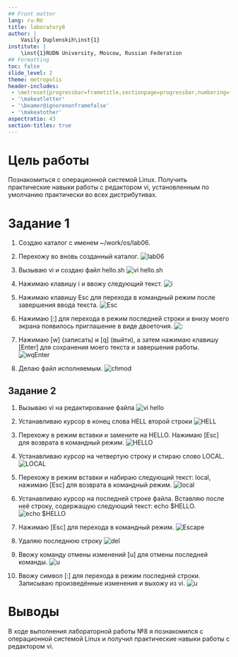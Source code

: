 ```yaml
---
## Front matter
lang: ru-RU
title: laboratory8
author: |
	Vasily Duplenskih\inst{1}
institute: |
	\inst{1}RUDN University, Moscow, Russian Federation
## Formatting
toc: false
slide_level: 2
theme: metropolis
header-includes: 
 - \metroset{progressbar=frametitle,sectionpage=progressbar,numbering=fraction}
 - '\makeatletter'
 - '\beamer@ignorenonframefalse'
 - '\makeatother'
aspectratio: 43
section-titles: true
---
```


# Цель работы

Познакомиться с операционной системой Linux. Получить практические навыки работы с редактором vi, установленным по умолчанию практически во всех дистрибутивах.

# Задание 1

1. Создаю каталог с именем ~/work/os/lab06.

2. Перехожу во вновь созданный каталог.
![lab06](image/1.png)

3. Вызываю vi и создаю файл hello.sh
![vi hello.sh](image/2.png)

4. Нажимаю клавишу i и ввожу следующий текст.
![i](image/3.png)

5. Нажимаю клавишу Esc для перехода в командный режим после завершения ввода текста.
![Esc](image/4.png)

1. Нажимаю [:] для перехода в режим последней строки и внизу моего экрана появилось
приглашение в виде двоеточия.
![:](image/5.png)

7. Нажимаю [w] (записать) и [q] (выйти), а затем нажимаю клавишу [Enter] для сохранения
моего текста и завершения работы.
![wqEnter](image/6.png)

8. Делаю файл исполняемым.
![chmod](image/7.png)

## Задание 2
1. Вызываю vi на редактирование файла
![vi hello](image/8.png)

2. Устанавливаю курсор в конец слова HELL второй строки
![HELL](image/9.png)

3. Перехожу в режим вставки и замените на HELLO. Нажимаю [Esc] для возврата в командный режим.
![HELLO](image/10.png)

4. Устанавливаю курсор на четвертую строку и стираю слово LOCAL.
![LOCAL](image/11.png)

1. Перехожу в режим вставки и набираю следующий текст: local, нажимаю [Esc] для возврата в командный режим.
![local](image/12.png)

6. Устанавливаю курсор на последней строке файла. Вставляю после неё строку, содержащую следующий текст: echo $HELLO.
![echo $HELLO](image/13.png)

7. Нажимаю [Esc] для перехода в командный режим.
![Escape](image/14.png) 

8. Удаляю последнюю строку
![del](image/15.png) 

9. Ввожу команду отмены изменений [u] для отмены последней команды.
![u](image/16.png) 

10. Ввожу символ [:] для перехода в режим последней строки. Записываю произведённые изменения и выхожу из vi.
![u](image/17.png)   

# Выводы

В ходе выполнения лабораторной работы №8 я познакомился с операционной системой Linux и получил практические навыки работы с редактором vi.

